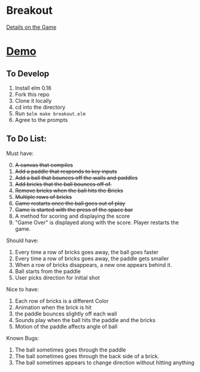 # Breakout

[Details on the Game](https://en.wikipedia.org/wiki/Breakout_(video_game))

# [Demo](http://jeffreyleebaird.com/breakout)

## To Develop

1. Install elm 0.16
2. Fork this repo
3. Clone it locally
4. cd into the directory
5. Run `$elm make breakout.elm`
6. Agree to the prompts

## To Do List:

Must have:

0. ~~A canvas that compiles~~
1. ~~Add a paddle that responds to key inputs~~
2. ~~Add a ball that bounces off the walls and paddles~~
3. ~~Add bricks that the ball bounces off of.~~
4. ~~Remove bricks when the ball hits the Bricks~~
5. ~~Multiple rows of bricks~~
6. ~~Game restarts once the ball goes out of play~~
7. ~~Game is started with the press of the space bar~~
8. A method for scoring and displaying the score
9. "Game Over" is displayed along with the score. Player restarts the game.

Should have:

1. Every time a row of bricks goes away, the ball goes faster
2. Every time a row of bricks goes away, the paddle gets smaller
3. When a row of bricks disappears, a new one appears behind it.
4. Ball starts from the paddle
5. User picks direction for initial shot

Nice to have:

1. Each row of bricks is a different Color
2. Animation when the brick is hit
3. the paddle bounces slightly off each wall
4. Sounds play when the ball hits the paddle and the bricks
5. Motion of the paddle affects angle of ball

Known Bugs:

1. The ball sometimes goes through the paddle
2. The ball sometimes goes through the back side of a brick.
3. The ball sometimes appears to change direction without hitting anything
